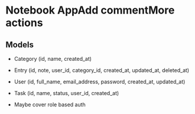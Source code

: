 # Notebook AppAdd commentMore actions

## Models

-   Category (id, name, created_at)
-   Entry (id, note, user_id, category_id, created_at, updated_at, deleted_at)
-   User (id, full_name, email_address, password, created_at, updated_at)
-   Task (id, name, status, user_id, created_at)

-   Maybe cover role based auth
